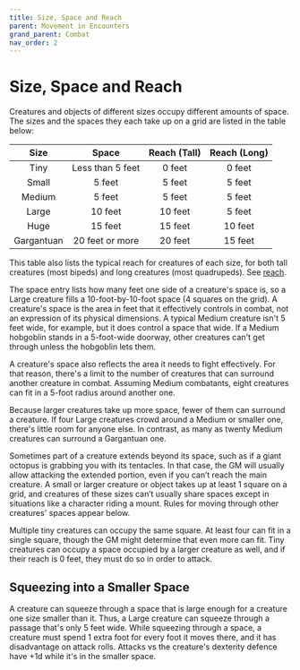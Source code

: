 ```yaml
---
title: Size, Space and Reach
parent: Movement in Encounters
grand_parent: Combat
nav_order: 2
---
```


# Size, Space and Reach
Creatures and objects of different sizes occupy different amounts of space. The sizes and the spaces they each take up on a grid are listed in the table below:

| Size | Space | Reach (Tall) | Reach (Long) |
|:----:|:-----:|:------------:|:------------:|
| Tiny       | Less than 5 feet | 0 feet  | 0 feet  |
| Small      | 5 feet           | 5 feet  | 5 feet  |
| Medium     | 5 feet           | 5 feet  | 5 feet  |
| Large      | 10 feet          | 10 feet | 5 feet  |
| Huge       | 15 feet          | 15 feet | 10 feet |
| Gargantuan | 20 feet or more  | 20 feet | 15 feet |

This table also lists the typical reach for creatures of each size, for both tall creatures (most bipeds) and long creatures (most quadrupeds). See [reach]().

The space entry lists how many feet one side of a creature's space is, so a Large creature fills a 10-foot-by-10-foot space (4 squares on the grid). A creature's space is the area in feet that it effectively controls in combat, not an expression of its physical dimensions. A typical Medium creature isn't 5 feet wide, for example, but it does control a space that wide. If a Medium hobgoblin stands in a 5-foot-wide doorway, other creatures can't get through unless the hobgoblin lets them.

A creature's space also reflects the area it needs to fight effectively. For that reason, there's a limit to the number of creatures that can surround another creature in combat. Assuming Medium combatants, eight creatures can fit in a 5-foot radius around another one.

Because larger creatures take up more space, fewer of them can surround a creature. If four Large creatures crowd around a Medium or smaller one, there's little room for anyone else. In contrast, as many as twenty Medium creatures can surround a Gargantuan one.

Sometimes part of a creature extends beyond its space, such as if a giant octopus is grabbing you with its tentacles. In that case, the GM will usually allow attacking the extended portion, even if you can’t reach the main creature. A small or larger creature or object takes up at least 1 square on a grid, and creatures of these sizes can’t usually share spaces except in situations like a character riding a mount. Rules for moving through other creatures' spaces appear below.

Multiple tiny creatures can occupy the same square. At least four can fit in a single square, though the GM might determine that even more can fit. Tiny creatures can occupy a space occupied by a larger creature as well, and if their reach is 0 feet, they must do so in order to attack.

## Squeezing into a Smaller Space
A creature can squeeze through a space that is large enough for a creature one size smaller than it. Thus, a Large creature can squeeze through a passage that's only 5 feet wide. While squeezing through a space, a creature must spend 1 extra foot for every foot it moves there, and it has disadvantage on attack rolls. Attacks vs the creature's dexterity defence have +1d while it's in the smaller space.
